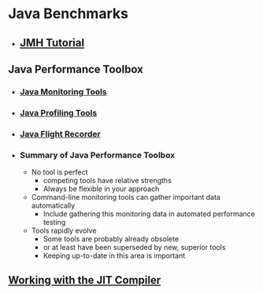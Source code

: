 # Java Benchmarks

- ## [JMH Tutorial](README_JMH.md)


## Java Performance Toolbox
- ### [Java Monitoring Tools](README_JVM_Monitoring_Tools.md)
- ### [Java Profiling Tools](README_Profiling_Tools.md)
- ### [Java Flight Recorder](README_JFR.md)
- ### Summary of Java Performance Toolbox
    - No tool is perfect 
        - competing tools have relative strengths 
        - Always be flexible in your approach
    - Command-line monitoring tools can gather important data automatically 
        - Include gathering this monitoring data in automated performance testing
    - Tools rapidly evolve 
        - Some tools are probably already obsolete 
        - or at least have been superseded by new, superior tools 
        - Keeping up-to-date in this area is important


## [Working with the JIT Compiler](README_JIT.md)